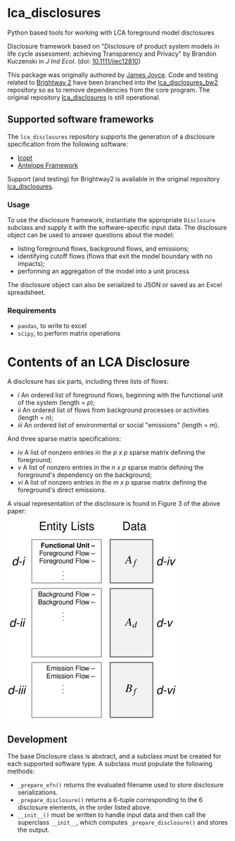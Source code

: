 # lca_disclosures
Python based tools for working with LCA foreground model disclosures

Disclosure framework based on "Disclosure of product system models in life cycle assessment: achieving Transparency and Privacy" by Brandon Kuczenski in _J Ind Ecol_. (doi: [10.1111/jiec12810](https://doi.org/10.1111/jiec.12810))

This package was originally authored by [James Joyce](https://github.com/pjamesjoyce).  Code and testing related to 
[Brightway 2](https://brightway.dev) have been branched into the [lca_disclosures_bw2](https://github.com/AntelopeLCA/lca_disclosures_bw2) 
repository so as to remove dependencies from the core program.  The original repository [lca_disclosures](https://github.com/pjamesjoyce/lca_disclosures)
is still operational. 

## Supported software frameworks

The `lca_disclosures` repository supports the generation of a disclosure specification from the following software:
 
 - [lcopt](https://github.com/pjamesjoyce/lcopt)
 - [Antelope Framework](https://github.com/AntelopeLCA/antelope) 

Support (and testing) for Brightway2 is available in the original repository [lca_disclosures](https://github.com/pjamesjoyce/lca_disclosures).
  
### Usage

To use the disclosure framework, instantiate the appropriate `Disclosure` subclass and supply it with the software-specific input data.  The disclosure object can be used to answer questions about the model:
 - listing foreground flows, background flows, and emissions;
 - identifying cutoff flows (flows that exit the model boundary with no impacts);
 - performing an aggregation of the model into a unit process
 
The disclosure object can also be serialized to JSON or saved as an Excel spreadsheet.

### Requirements

 - `pandas`, to write to excel
 - `scipy`, to perform matrix operations

# Contents of an LCA Disclosure

A disclosure has six parts, including three lists of flows:

 - _i_ An ordered list of foreground flows, beginning with the functional unit of the system (length = _p_);
 - _ii_ An ordered list of flows from background processes or activities (length = _n_);
 - _iii_ An ordered list of environmental or social "emissions" (length = _m_).
 
And three sparse matrix specifications:

 - _iv_ A list of nonzero entries in the _p x p_ sparse matrix defining the foreground;
 - _v_ A list of nonzero entries in the _n x p_ sparse matrix defining the foreground's dependency on the background;
 - _vi_ A list of nonzero entries in the _m x p_ sparse matrix defining the foreground's direct emissions.

A visual representation of the disclosure is found in Figure 3 of the above paper:

<img alt="Graphical depiction of an LCA disclosure" src="jie-disclosure_fig3.png" width=384>

## Development

The base Disclosure class is abstract, and a subclass must be created for each supported software type.  A subclass must populate the following methods:

 - `_prepare_efn()` returns the evaluated filename used to store disclosure serializations.
 - `_prepare_disclosure()` returns a 6-tuple corresponding to the 6 disclosure elements, in the order listed above. 
 - `__init__()` must be written to handle input data and then call the superclass `__init__`, which computes `_prepare_disclosure()` and stores the output.
